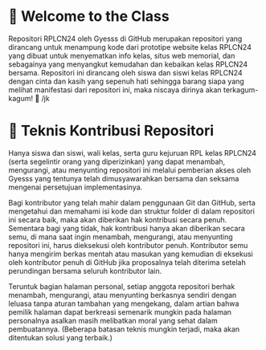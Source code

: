 # 👋 Welcome to the Class
Repositori RPLCN24 oleh Gyesss di GitHub merupakan repositori yang dirancang untuk menampung kode dari prototipe website kelas RPLCN24 yang dibuat untuk menyematkan info kelas, situs web memorial, dan sebagainya yang menyangkut kemudahan dan kebaikan kelas RPLCN24 bersama. Repositori ini dirancang oleh siswa dan siswi kelas RPLCN24 dengan cinta dan kasih yang sepenuh hati sehingga barang siapa yang melihat manifestasi dari repositori ini, maka niscaya dirinya akan terkagum-kagum! 🥰 /jk

# 🔧 Teknis Kontribusi Repositori
Hanya siswa dan siswi, wali kelas, serta guru kejuruan RPL kelas RPLCN24 (serta segelintir orang yang diperizinkan) yang dapat menambah, mengurangi, atau menyunting repositori ini melalui pemberian akses oleh Gyesss yang tentunya telah dimusyawarahkan bersama dan seksama mengenai persetujuan implementasinya.

Bagi kontributor yang telah mahir dalam penggunaan Git dan GitHub, serta mengetahui dan memahami isi kode dan struktur folder di dalam repositori ini secara baik, maka akan diberikan hak kontribusi secara penuh. Sementara bagi yang tidak, hak kontribusi hanya akan diberikan secara semu, di mana saat ingin menambah, mengurangi, atau menyunting repositori ini, harus dieksekusi oleh kontributor penuh. Kontributor semu hanya mengirim berkas mentah atau masukan yang kemudian di eksekusi oleh kontributor penuh di GitHub jika proposalnya telah diterima setelah perundingan bersama seluruh kontributor lain.

Teruntuk bagian halaman personal, setiap anggota repositori berhak menambah, mengurangi, atau menyunting berkasnya sendiri dengan leluasa tanpa aturan tambahan yang mengekang, dalam artian bahwa pemilik halaman dapat berkreasi semenarik mungkin pada halaman personalnya asalkan masih melibatkan moral yang sehat dalam pembuatannya. (Beberapa batasan teknis mungkin terjadi, maka akan ditentukan solusi yang terbaik.)